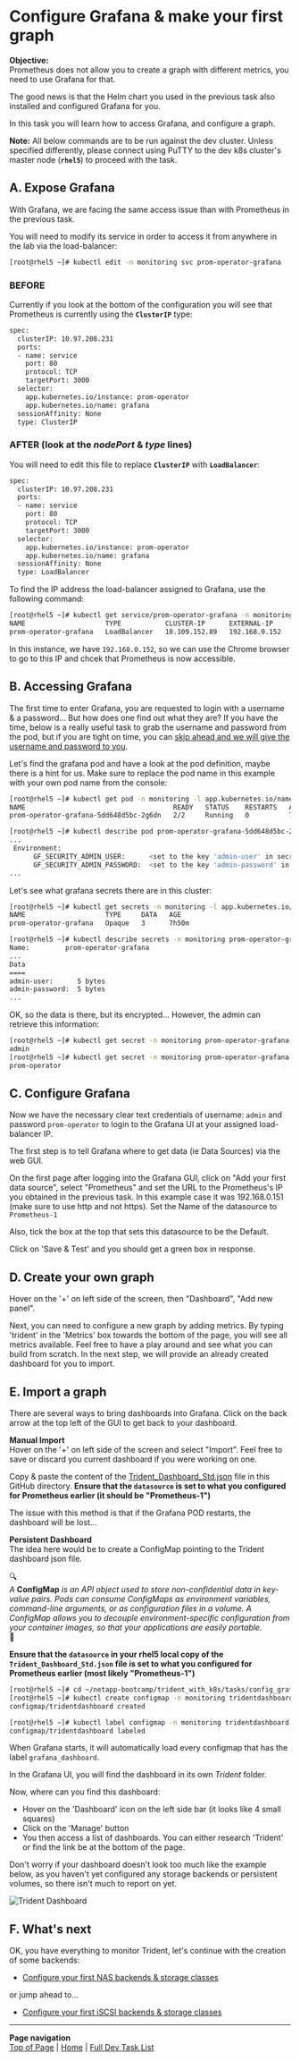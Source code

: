 # Configure Grafana & make your first graph

**Objective:**  
Prometheus does not allow you to create a graph with different metrics, you need to use Grafana for that.  

The good news is that the Helm chart you used in the previous task also installed and configured Grafana for you.  

In this task you will learn how to access Grafana, and configure a graph.

**Note:** All below commands are to be run against the dev cluster. Unless specified differently, please connect using PuTTY to the dev k8s cluster's master node (**`rhel5`**) to proceed with the task.  

## A. Expose Grafana

With Grafana, we are facing the same access issue than with Prometheus in the previous task.

You will need to modify its service in order to access it from anywhere in the lab via the load-balancer:

```bash
[root@rhel5 ~]# kubectl edit -n monitoring svc prom-operator-grafana
```

### BEFORE

Currently if you look at the bottom of the configuration you will see that Prometheus is currently using the **`ClusterIP`** type:

```bash
spec:
  clusterIP: 10.97.208.231
  ports:
  - name: service
    port: 80
    protocol: TCP
    targetPort: 3000
  selector:
    app.kubernetes.io/instance: prom-operator
    app.kubernetes.io/name: grafana
  sessionAffinity: None
  type: ClusterIP
```

### AFTER (look at the ***nodePort*** & ***type*** lines)

You will need to edit this file to replace **`ClusterIP`**  with **`LoadBalancer`**:

```bash
spec:
  clusterIP: 10.97.208.231
  ports:
  - name: service
    port: 80
    protocol: TCP
    targetPort: 3000
  selector:
    app.kubernetes.io/instance: prom-operator
    app.kubernetes.io/name: grafana
  sessionAffinity: None
  type: LoadBalancer
```

To find the IP address the load-balancer assigned to Grafana, use the following command:

```bash
[root@rhel5 ~]# kubectl get service/prom-operator-grafana -n monitoring
NAME                    TYPE           CLUSTER-IP      EXTERNAL-IP     PORT(S)        AGE
prom-operator-grafana   LoadBalancer   10.109.152.89   192.168.0.152   80:32348/TCP   43m
```

In this instance, we have `192.168.0.152`, so we can use the Chrome browser to go to this IP and chcek that Prometheus is now accessible.

## B. Accessing Grafana

The first time to enter Grafana, you are requested to login with a username & a password... But how does one find out what they are?  If you have the time, below is a really useful task to grab the username and password from the pod, but if you are tight on time, you can [skip ahead and we will give the username and password to you](config_grafana#c-configure-grafana).

Let's find the grafana pod and have a look at the pod definition, maybe there is a hint for us.  Make sure to replace the pod name in this example with your own pod name from the console:

```bash
[root@rhel5 ~]# kubectl get pod -n monitoring -l app.kubernetes.io/name=grafana
NAME                                     READY   STATUS    RESTARTS   AGE
prom-operator-grafana-5dd648d5bc-2g6dn   2/2     Running   0          7h40m

[root@rhel5 ~]# kubectl describe pod prom-operator-grafana-5dd648d5bc-2g6dn -n monitoring
...
 Environment:
      GF_SECURITY_ADMIN_USER:      <set to the key 'admin-user' in secret 'prom-operator-grafana'>      Optional: false
      GF_SECURITY_ADMIN_PASSWORD:  <set to the key 'admin-password' in secret 'prom-operator-grafana'>  Optional: false
...
```

Let's see what grafana secrets there are in this cluster:

```bash
[root@rhel5 ~]# kubectl get secrets -n monitoring -l app.kubernetes.io/name=grafana
NAME                    TYPE     DATA   AGE
prom-operator-grafana   Opaque   3      7h50m

[root@rhel5 ~]# kubectl describe secrets -n monitoring prom-operator-grafana
Name:         prom-operator-grafana
...
Data
====
admin-user:      5 bytes
admin-password:  5 bytes
...
```

OK, so the data is there, but its encrypted... However, the admin can retrieve this information:

```bash
[root@rhel5 ~]# kubectl get secret -n monitoring prom-operator-grafana -o jsonpath="{.data.admin-user}" | base64 --decode ; echo
admin
[root@rhel5 ~]# kubectl get secret -n monitoring prom-operator-grafana -o jsonpath="{.data.admin-password}" | base64 --decode ; echo
prom-operator
```

## C. Configure Grafana

Now we have the necessary clear text credentials of username: `admin` and password `prom-operator` to login to the Grafana UI at your assigned load-balancer IP.

The first step is to tell Grafana where to get data (ie Data Sources) via the web GUI.

On the first page after logging into the Grafana GUI, click on "Add your first data source", select "Prometheus" and set the URL to the Prometheus's IP you obtained in the previous task.  In this example case it was 192.168.0.151 (make sure to use http and not https).  Set the Name of the datasource to `Prometheus-1`

Also, tick the box at the top that sets this datasource to be the Default.

Click on 'Save & Test' and you should get a green box in response.

## D. Create your own graph

Hover on the '+' on left side of the screen, then "Dashboard", "Add new panel".

Next, you can need to configure a new graph by adding metrics. By typing 'trident' in the 'Metrics' box towards the bottom of the page, you will see all metrics available.  Feel free to have a play around and see what you can build from scratch.  In the next step, we will provide an already created dashboard for you to import.

## E. Import a graph

There are several ways to bring dashboards into Grafana.  Click on the back arrow at the top left of the GUI to get back to your dashboard.

**Manual Import**  
Hover on the '+' on left side of the screen and select "Import".  Feel free to save or discard you current dashboard if you were working on one.

Copy & paste the content of the [Trident_Dashboard_Std.json](Trident_Dashboard_Std.json) file in this GitHub directory.  **Ensure that the `datasource` is set to what you configured for Prometheus earlier (it should be "Prometheus-1")**

The issue with this method is that if the Grafana POD restarts, the dashboard will be lost...  

**Persistent Dashboard**  
The idea here would be to create a ConfigMap pointing to the Trident dashboard json file.

:mag:  
*A* **ConfigMap** *is an API object used to store non-confidential data in key-value pairs. Pods can consume ConfigMaps as environment variables, command-line arguments, or as configuration files in a volume. A ConfigMap allows you to decouple environment-specific configuration from your container images, so that your applications are easily portable.*  
:mag_right:  

**Ensure that the `datasource` in your rhel5 local copy of the `Trident_Dashboard_Std.json` file is set to what you configured for Prometheus earlier (most likely "Prometheus-1")**

```bash
[root@rhel5 ~]# cd ~/netapp-bootcamp/trident_with_k8s/tasks/config_grafana/
[root@rhel5 ~]# kubectl create configmap -n monitoring tridentdashboard --from-file=Trident_Dashboard_Std.json
configmap/tridentdashboard created

[root@rhel5 ~]# kubectl label configmap -n monitoring tridentdashboard grafana_dashboard=1
configmap/tridentdashboard labeled
```

When Grafana starts, it will automatically load every configmap that has the label `grafana_dashboard`.  

In the Grafana UI, you will find the dashboard in its own *Trident* folder.  

Now, where can you find this dashboard:  

- Hover on the 'Dashboard' icon on the left side bar (it looks like 4 small squares)  
- Click on the 'Manage' button  
- You then access a list of dashboards. You can either research 'Trident' or find the link be at the bottom of the page.  

Don't worry if your dashboard doesn't look too much like the example below, as you haven't yet configured any storage backends or persistent volumes, so there isn't much to report on yet.

![Trident Dashboard](../../../images/trident_dashboard.jpg "Trident Dashboard")

## F. What's next

OK, you have everything to monitor Trident, let's continue with the creation of some backends:  

- [Configure your first NAS backends & storage classes](../config_file)  

or jump ahead to...

- [Configure your first iSCSI backends & storage classes](../config_block)  

---
**Page navigation**  
[Top of Page](#top) | [Home](/README.md) | [Full Dev Task List](/README.md#dev-k8s-cluster-tasks)
